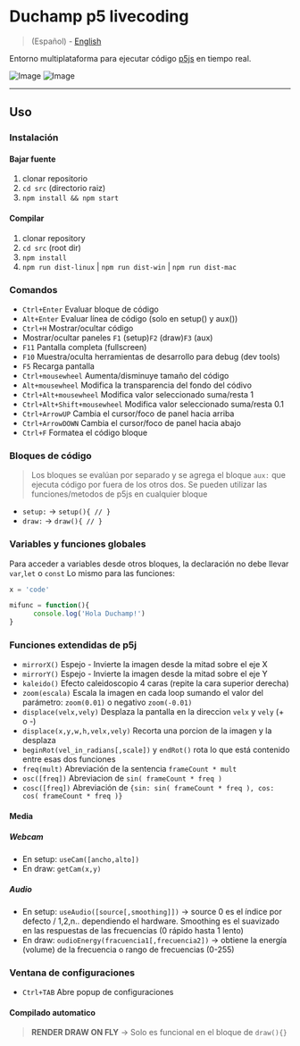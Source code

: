 # Duchamp p5 livecoding

> (Español) - [English](https://github.com/andrusenn/duchamp-lc-p5js/blob/master/README.en.md)

Entorno multiplataforma para ejecutar código [p5js](http://p5js.org/) en tiempo real.

![Image](http://andressenn.com/duchamp-lc/captura2.jpg)
![Image](http://andressenn.com/duchamp-lc/captura.jpg)

----

## Uso

### Instalación

#### Bajar fuente

1. clonar repositorio
2. `cd src` (directorio raiz)
3. `npm install && npm start`

#### Compilar

1. clonar repository
2. `cd src` (root dir)
3. `npm install`
4. `npm run dist-linux` |  `npm run dist-win` | `npm run dist-mac`

### Comandos

- `Ctrl+Enter` Evaluar bloque de código
- `Alt+Enter` Evaluar línea de código (solo en setup() y aux())
- `Ctrl+H` Mostrar/ocultar código
- Mostrar/ocultar paneles `F1` (setup)`F2` (draw)`F3` (aux)
- `F11` Pantalla completa (fullscreen)
- `F10` Muestra/oculta herramientas de desarrollo para debug (dev tools)
- `F5` Recarga pantalla
- `Ctrl+mousewheel` Aumenta/disminuye tamaño del código
- `Alt+mousewheel` Modifica la transparencia del fondo del códivo
- `Ctrl+Alt+mousewheel` Modifica valor seleccionado suma/resta 1
- `Ctrl+Alt+Shift+mousewheel` Modifica valor seleccionado suma/resta 0.1
- `Ctrl+ArrowUP` Cambia el cursor/foco de panel hacia arriba
- `Ctrl+ArrowDOWN` Cambia el cursor/foco de panel hacia abajo
- `Ctrl+F` Formatea el código bloque

### Bloques de código

>Los bloques se evalúan por separado y se agrega el bloque `aux:` que ejecuta código por fuera de los otros dos.
>Se pueden utilizar las funciones/metodos de p5js en cualquier bloque

- `setup:` -> `setup(){ // }`
- `draw:` -> `draw(){ // }`

### Variables y funciones globales

Para acceder a variables desde otros bloques, la declaración no debe llevar `var`,`let` o `const`
Lo mismo para las funciones:

~~~js
x = 'code'

mifunc = function(){
      console.log('Hola Duchamp!')
}

~~~

### Funciones extendidas de p5j

- `mirrorX()` Espejo - Invierte la imagen desde la mitad sobre el eje X
- `mirrorY()` Espejo - Invierte la imagen desde la mitad sobre el eje Y
- `kaleido()` Efecto caleidoscopio 4 caras (repite la cara superior derecha)
- `zoom(escala)` Escala la imagen en cada loop sumando el valor del parámetro: `zoom(0.01)` o negativo `zoom(-0.01)`
- `displace(velx,vely)` Desplaza la pantalla en la direccion `velx` y `vely` (+ o -)
- `displace(x,y,w,h,velx,vely)` Recorta una porcion de la imagen y la desplaza
- `beginRot(vel_in_radians[,scale])` y `endRot()` rota lo que está contenido entre esas dos funciones
- `freq(mult)` Abreviación de la sentencia `frameCount * mult`
- `osc([freq])` Abreviacion de `sin( frameCount * freq )`
- `cosc([freq])` Abreviación de `{sin: sin( frameCount * freq ), cos: cos( frameCount * freq )}`

#### Media

##### Webcam

- En setup: `useCam([ancho,alto])`
- En draw: `getCam(x,y)`

##### Audio

- En setup: `useAudio([source[,smoothing]])` -> source 0 es el índice por defecto / 1,2,n.. dependiendo el hardware. Smoothing es el suavizado en las respuestas de las frecuencias  (0 rápido hasta 1 lento)
- En draw: `oudioEnergy(fracuencia1[,frecuencia2])` -> obtiene la energía (volume) de la frecuencia o rango de frecuencias (0-255)

### Ventana de configuraciones

- `Ctrl+TAB` Abre popup de configuraciones

#### Compilado automatico

> **RENDER DRAW ON FLY** -> Solo es funcional en el bloque de `draw(){}`